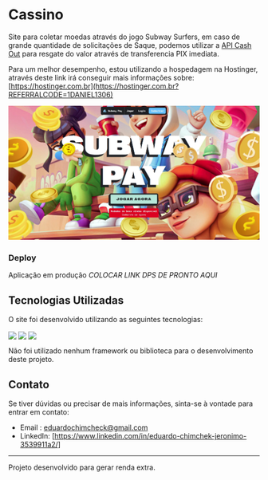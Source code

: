
# Cassino 

Site para coletar moedas através do jogo Subway Surfers, em caso de grande quantidade de solicitações de Saque, podemos utilizar a [API Cash Out](https://github.com/daanrox/Pix-CashOut) para resgate do valor através de transferencia PIX imediata.

Para um melhor desempenho, estou utilizando a hospedagem na Hostinger, através deste link irá conseguir mais informações sobre: [https://hostinger.com.br](https://hostinger.com.br?REFERRALCODE=1DANIEL1306)

<!-- Aplicação 100% funcional, caso tenha interesse em adquirir outros modelos como Angry Birds, Mario ou Cassinos, entre em contato +5531992812273 -->

![Subway Pay](front_example2.jpg)

### Deploy
Aplicação em produção  *COLOCAR LINK DPS DE PRONTO AQUI* <!-- [https://lucroapp.shop](https://lucroapp.shop) -->

## Tecnologias Utilizadas

O site foi desenvolvido utilizando as seguintes tecnologias:

<div>
  <img align="center" src="https://img.shields.io/badge/HTML5-E34F26?style=for-the-badge&logo=html5&logoColor=white"/>
  <img align="center" src="https://img.shields.io/badge/CSS3-1572B6?style=for-the-badge&logo=css3&logoColor=white"/>
  <img align="center" src="https://img.shields.io/badge/JavaScript-F7DF1E?style=for-the-badge&logo=javascript&logoColor=black"/>
</div>

Não foi utilizado nenhum framework ou biblioteca para o desenvolvimento deste projeto.

## Contato
Se tiver dúvidas ou precisar de mais informações, sinta-se à vontade para entrar em contato:
- Email : [eduardochimcheck@gmail.com](mailto:eduardochimcheck@gmail.com)
- LinkedIn: [https://www.linkedin.com/in/eduardo-chimchek-jeronimo-3539911a2/]

---

Projeto desenvolvido para gerar renda extra.
